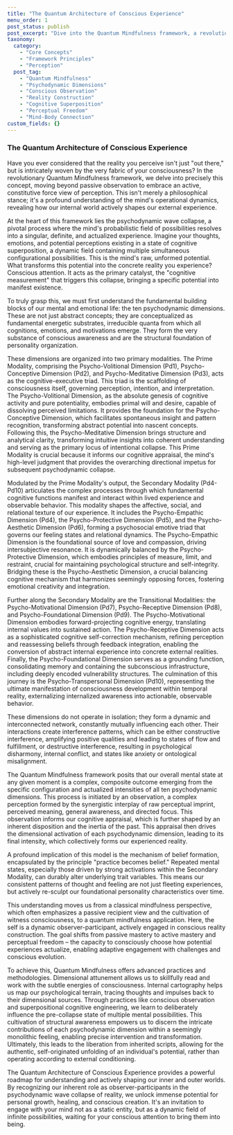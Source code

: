 ```yaml
---
title: "The Quantum Architecture of Conscious Experience"
menu_order: 1
post_status: publish
post_excerpt: "Dive into the Quantum Mindfulness framework, a revolutionary perspective that unveils the active role of consciousness in shaping reality. This post explores how our minds, through processes like psychodynamic wave collapse, transform probabilistic mental states into the definitive experiences we perceive, empowering us to cultivate perceptual freedom and conscious agency over our inner and outer worlds."
taxonomy:
  category:
    - "Core Concepts"
    - "Framework Principles"
    - "Perception"
  post_tag:
    - "Quantum Mindfulness"
    - "Psychodynamic Dimensions"
    - "Conscious Observation"
    - "Reality Construction"
    - "Cognitive Superposition"
    - "Perceptual Freedom"
    - "Mind-Body Connection"
custom_fields: {}
---
```


### The Quantum Architecture of Conscious Experience

Have you ever considered that the reality you perceive isn't just "out there," but is intricately woven by the very fabric of your consciousness? In the revolutionary Quantum Mindfulness framework, we delve into precisely this concept, moving beyond passive observation to embrace an active, constitutive force view of perception. This isn't merely a philosophical stance; it's a profound understanding of the mind's operational dynamics, revealing how our internal world actively shapes our external experience.

At the heart of this framework lies the psychodynamic wave collapse, a pivotal process where the mind's probabilistic field of possibilities resolves into a singular, definite, and actualized experience. Imagine your thoughts, emotions, and potential perceptions existing in a state of cognitive superposition, a dynamic field containing multiple simultaneous configurational possibilities. This is the mind's raw, unformed potential. What transforms this potential into the concrete reality you experience? Conscious attention. It acts as the primary catalyst, the "cognitive measurement" that triggers this collapse, bringing a specific potential into manifest existence.

To truly grasp this, we must first understand the fundamental building blocks of our mental and emotional life: the ten psychodynamic dimensions. These are not just abstract concepts; they are conceptualized as fundamental energetic substrates, irreducible quanta from which all cognitions, emotions, and motivations emerge. They form the very substance of conscious awareness and are the structural foundation of personality organization.

These dimensions are organized into two primary modalities. The Prime Modality, comprising the Psycho-Volitional Dimension (Pd1), Psycho-Conceptive Dimension (Pd2), and Psycho-Meditative Dimension (Pd3), acts as the cognitive-executive triad. This triad is the scaffolding of consciousness itself, governing perception, intention, and interpretation. The Psycho-Volitional Dimension, as the absolute genesis of cognitive activity and pure potentiality, embodies primal will and desire, capable of dissolving perceived limitations. It provides the foundation for the Psycho-Conceptive Dimension, which facilitates spontaneous insight and pattern recognition, transforming abstract potential into nascent concepts. Following this, the Psycho-Meditative Dimension brings structure and analytical clarity, transforming intuitive insights into coherent understanding and serving as the primary locus of intentional collapse. This Prime Modality is crucial because it informs our cognitive appraisal, the mind's high-level judgment that provides the overarching directional impetus for subsequent psychodynamic collapse.

Modulated by the Prime Modality's output, the Secondary Modality (Pd4-Pd10) articulates the complex processes through which fundamental cognitive functions manifest and interact within lived experience and observable behavior. This modality shapes the affective, social, and relational texture of our experience. It includes the Psycho-Empathic Dimension (Pd4), the Psycho-Protective Dimension (Pd5), and the Psycho-Aesthetic Dimension (Pd6), forming a psychosocial emotive triad that governs our feeling states and relational dynamics. The Psycho-Empathic Dimension is the foundational source of love and compassion, driving intersubjective resonance. It is dynamically balanced by the Psycho-Protective Dimension, which embodies principles of measure, limit, and restraint, crucial for maintaining psychological structure and self-integrity. Bridging these is the Psycho-Aesthetic Dimension, a crucial balancing cognitive mechanism that harmonizes seemingly opposing forces, fostering emotional creativity and integration.

Further along the Secondary Modality are the Transitional Modalities: the Psycho-Motivational Dimension (Pd7), Psycho-Receptive Dimension (Pd8), and Psycho-Foundational Dimension (Pd9). The Psycho-Motivational Dimension embodies forward-projecting cognitive energy, translating internal values into sustained action. The Psycho-Receptive Dimension acts as a sophisticated cognitive self-correction mechanism, refining perception and reassessing beliefs through feedback integration, enabling the conversion of abstract internal experience into concrete external realities. Finally, the Psycho-Foundational Dimension serves as a grounding function, consolidating memory and containing the subconscious infrastructure, including deeply encoded vulnerability structures. The culmination of this journey is the Psycho-Transpersonal Dimension (Pd10), representing the ultimate manifestation of consciousness development within temporal reality, externalizing internalized awareness into actionable, observable behavior.

These dimensions do not operate in isolation; they form a dynamic and interconnected network, constantly mutually influencing each other. Their interactions create interference patterns, which can be either constructive interference, amplifying positive qualities and leading to states of flow and fulfillment, or destructive interference, resulting in psychological disharmony, internal conflict, and states like anxiety or ontological misalignment.

The Quantum Mindfulness framework posits that our overall mental state at any given moment is a complex, composite outcome emerging from the specific configuration and actualized intensities of all ten psychodynamic dimensions. This process is initiated by an observation, a complex perception formed by the synergistic interplay of raw perceptual imprint, perceived meaning, general awareness, and directed focus. This observation informs our cognitive appraisal, which is further shaped by an inherent disposition and the inertia of the past. This appraisal then drives the dimensional activation of each psychodynamic dimension, leading to its final intensity, which collectively forms our experienced reality.

A profound implication of this model is the mechanism of belief formation, encapsulated by the principle "practice becomes belief." Repeated mental states, especially those driven by strong activations within the Secondary Modality, can durably alter underlying trait variables. This means our consistent patterns of thought and feeling are not just fleeting experiences, but actively re-sculpt our foundational personality characteristics over time.

This understanding moves us from a classical mindfulness perspective, which often emphasizes a passive recipient view and the cultivation of witness consciousness, to a quantum mindfulness application. Here, the self is a dynamic observer-participant, actively engaged in conscious reality construction. The goal shifts from passive mastery to active mastery and perceptual freedom – the capacity to consciously choose how potential experiences actualize, enabling adaptive engagement with challenges and conscious evolution.

To achieve this, Quantum Mindfulness offers advanced practices and methodologies. Dimensional attunement allows us to skillfully read and work with the subtle energies of consciousness. Internal cartography helps us map our psychological terrain, tracing thoughts and impulses back to their dimensional sources. Through practices like conscious observation and superpositional cognitive engineering, we learn to deliberately influence the pre-collapse state of multiple mental possibilities. This cultivation of structural awareness empowers us to discern the intricate contributions of each psychodynamic dimension within a seemingly monolithic feeling, enabling precise intervention and transformation. Ultimately, this leads to the liberation from inherited scripts, allowing for the authentic, self-originated unfolding of an individual's potential, rather than operating according to external conditioning.

The Quantum Architecture of Conscious Experience provides a powerful roadmap for understanding and actively shaping our inner and outer worlds. By recognizing our inherent role as observer-participants in the psychodynamic wave collapse of reality, we unlock immense potential for personal growth, healing, and conscious creation. It's an invitation to engage with your mind not as a static entity, but as a dynamic field of infinite possibilities, waiting for your conscious attention to bring them into being.